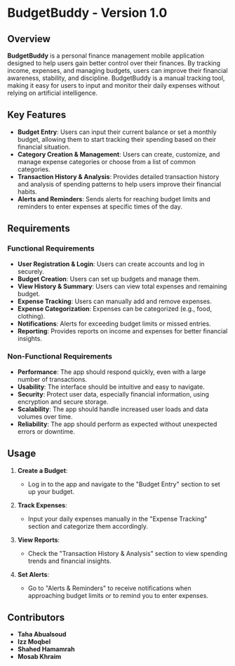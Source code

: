 # BudgetBuddy - Version 1.0

## Overview

**BudgetBuddy** is a personal finance management mobile application designed to help users gain better control over their finances. By tracking income, expenses, and managing budgets, users can improve their financial awareness, stability, and discipline. BudgetBuddy is a manual tracking tool, making it easy for users to input and monitor their daily expenses without relying on artificial intelligence.

## Key Features

- **Budget Entry**: Users can input their current balance or set a monthly budget, allowing them to start tracking their spending based on their financial situation.
- **Category Creation & Management**: Users can create, customize, and manage expense categories or choose from a list of common categories.
- **Transaction History & Analysis**: Provides detailed transaction history and analysis of spending patterns to help users improve their financial habits.
- **Alerts and Reminders**: Sends alerts for reaching budget limits and reminders to enter expenses at specific times of the day.

## Requirements

### Functional Requirements

- **User Registration & Login**: Users can create accounts and log in securely.
- **Budget Creation**: Users can set up budgets and manage them.
- **View History & Summary**: Users can view total expenses and remaining budget.
- **Expense Tracking**: Users can manually add and remove expenses.
- **Expense Categorization**: Expenses can be categorized (e.g., food, clothing).
- **Notifications**: Alerts for exceeding budget limits or missed entries.
- **Reporting**: Provides reports on income and expenses for better financial insights.

### Non-Functional Requirements

- **Performance**: The app should respond quickly, even with a large number of transactions.
- **Usability**: The interface should be intuitive and easy to navigate.
- **Security**: Protect user data, especially financial information, using encryption and secure storage.
- **Scalability**: The app should handle increased user loads and data volumes over time.
- **Reliability**: The app should perform as expected without unexpected errors or downtime.

## Usage

1. **Create a Budget**:
   - Log in to the app and navigate to the "Budget Entry" section to set up your budget.
   
2. **Track Expenses**:
   - Input your daily expenses manually in the "Expense Tracking" section and categorize them accordingly.

3. **View Reports**:
   - Check the "Transaction History & Analysis" section to view spending trends and financial insights.

4. **Set Alerts**:
   - Go to "Alerts & Reminders" to receive notifications when approaching budget limits or to remind you to enter expenses.

## Contributors

- **Taha Abualsoud**
- **Izz Moqbel**
- **Shahed Hamamrah**
- **Mosab Khraim**

